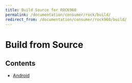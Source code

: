 ```yaml
---
title: Build Source for ROCK960
permalink: /documentation/consumer/rock/build/
redirect_from: /documentation/consumer/rock960/build/
---
```


# Build from Source

## Contents

- [Android](aosp.md)
